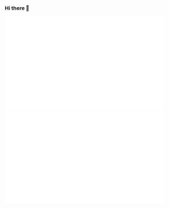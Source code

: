 ### Hi there 👋
![](https://github.com/britesma/stats/blob/master/generated/overview.svg)
![](https://github.com/britesma/stats/blob/master/generated/languages.svg)
